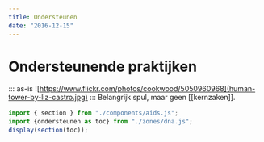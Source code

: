 ```yaml
---
title: Ondersteunen
date: "2016-12-15"
---
```

# Ondersteunende praktijken
::: as-is
![https://www.flickr.com/photos/cookwood/5050960968](human-tower-by-liz-castro.jpg)
:::
Belangrijk spul, maar geen [[kernzaken]].

~~~js
import { section } from "./components/aids.js";
import {ondersteunen as toc} from "./zones/dna.js";
display(section(toc));
~~~